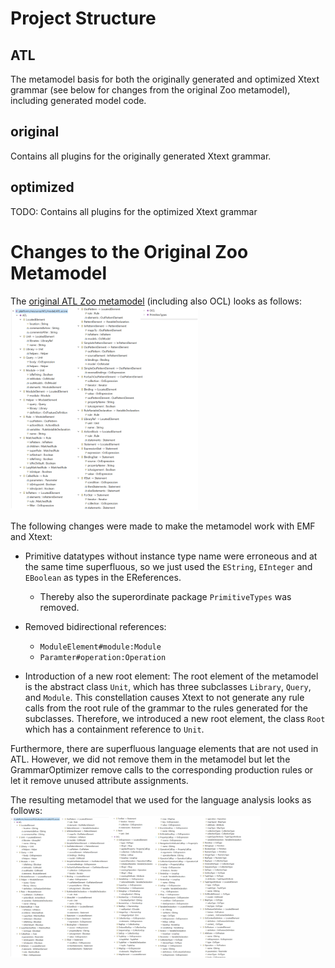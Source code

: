 # Project Structure 
## ATL
The metamodel basis for both the originally generated and optimized Xtext grammar (see below for changes from the original Zoo metamodel), including generated model code.
## original
Contains all plugins for the originally generated Xtext grammar.
## optimized
TODO: Contains all plugins for the optimized Xtext grammar

# Changes to the Original Zoo Metamodel
The [original ATL Zoo metamodel](https://github.com/atlanmod/atlantic-zoo/blob/main/AtlantEcore/ATL.ecore) (including also OCL) looks as follows:
<img src="originalMM.png" width="300">


The following changes were made to make the metamodel work with EMF and Xtext:
- Primitive datatypes without instance type name were erroneous and at the same time superfluous, so we just used the <code>EString</code>, <code>EInteger</code>  and <code>EBoolean</code> as types in the EReferences.
  - Thereby also the superordinate package <code>PrimitiveTypes</code> was removed. 
- Removed bidirectional references:
  - <code>ModuleElement#module:Module</code>
  - <code>Paramter#operation:Operation</code>

- Introduction of a new root element: The root element of the metamodel is the abstract class <code>Unit</code>, which has three subclasses <code>Library</code>, <code>Query</code>, and <code>Module</code>. This constellation causes Xtext to not generate any rule calls from the root rule of the grammar to the rules generated for the subclasses. Therefore, we introduced a new root element, the class <code>Root</code> which has a containment reference to <code>Unit</code>.

Furthermore, there are superfluous language elements that are not used in ATL. 
However, we did not remove them in the metamodel but let the GrammarOptimizer remove calls to the corresponding production rules or let it remove unused attribute assignments. 

The resulting metamodel that we used for the language analysis looks as follows:<br>
<img src="resultingMM.png" width="400">



